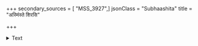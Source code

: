 +++
secondary_sources = [ "MSS_3927",]
jsonClass = "Subhaashita"
title = "अस्मिंस्ते शिरसि"

+++

<details><summary>Text</summary>

अस्मिंस्ते शिरसि तदा कान्ते वैदूर्यस्फटिकसुवर्णाढ्ये।  
शोभां स्वां न वहति तां बद्धा सुश्लिष्टा कुवलयमालेयम्॥
</details>
